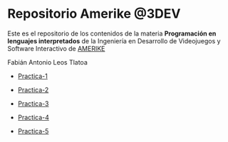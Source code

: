 # Repositorio Amerike @3DEV

Este es el repositorio de los contenidos de la materia **__Programación en lenguajes interpretados__** de la Ingeniería en Desarrollo de Videojuegos y Software Interactivo de [AMERIKE](https://amerike.edu.mx)

Fabián Antonio Leos Tlatoa

- [Practica-1](/Practica-1/Antonio-Leos.md)

- [Practica-2](/Practica-2/)
- [Practica-3](https://github.com/TonyZierold/Practica_3)
- [Practica-4](/Practica-4/)
- [Practica-5](/Practica-4/practica-5.md)